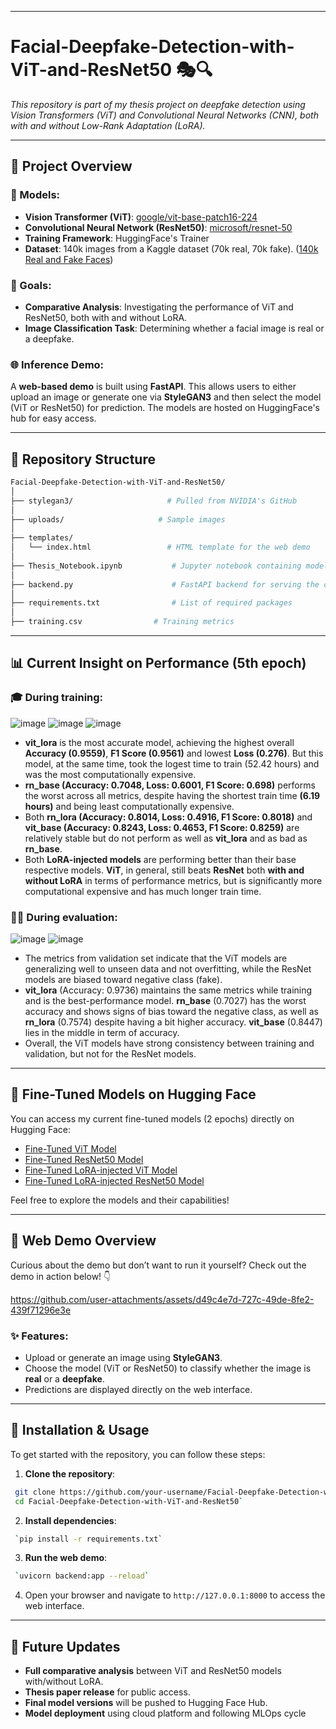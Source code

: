 ----------
# Facial-Deepfake-Detection-with-ViT-and-ResNet50 🎭🔍
_This repository is part of my thesis project on deepfake detection using Vision Transformers (ViT) and Convolutional Neural Networks (CNN), both with and without Low-Rank Adaptation (LoRA)._

----------


## 🌟 Project Overview

### 🧠 Models:

-   **Vision Transformer (ViT)**: [google/vit-base-patch16-224](https://huggingface.co/google/vit-base-patch16-224)
-   **Convolutional Neural Network (ResNet50)**: [microsoft/resnet-50](https://huggingface.co/microsoft/resnet-50)
-   **Training Framework**: HuggingFace's Trainer
-   **Dataset**: 140k images from a Kaggle dataset (70k real, 70k fake). ([140k Real and Fake Faces](https://www.kaggle.com/datasets/xhlulu/140k-real-and-fake-faces))

### 🚀 Goals:

-   **Comparative Analysis**: Investigating the performance of ViT and ResNet50, both with and without LoRA.
-   **Image Classification Task**: Determining whether a facial image is real or a deepfake.

### 🌐 Inference Demo:

A **web-based demo** is built using **FastAPI**. This allows users to either upload an image or generate one via **StyleGAN3** and then select the model (ViT or ResNet50) for prediction. The models are hosted on HuggingFace's hub for easy access.

---

## 📁 Repository Structure

```bash
Facial-Deepfake-Detection-with-ViT-and-ResNet50/
│
├── stylegan3/                     # Pulled from NVIDIA's GitHub
│
├── uploads/                     # Sample images
│
├── templates/
│   └── index.html                 # HTML template for the web demo
│
├── Thesis_Notebook.ipynb           # Jupyter notebook containing model training code.
│
├── backend.py                      # FastAPI backend for serving the demo
│
├── requirements.txt                # List of required packages
│
├── training.csv                # Training metrics
```

 --------
 
## 📊 Current Insight on Performance (5th epoch)

### 🎓 During training:
![image](https://github.com/user-attachments/assets/ce0db142-2a5c-4b89-addb-f8c2f448ce7f)
![image](https://github.com/user-attachments/assets/ae59e4e2-0f65-4a49-9022-be0bbff1fedb)
![image](https://github.com/user-attachments/assets/af357d06-8ed4-4e03-8bed-977b8a4ecd18)

-   **vit_lora** is the most accurate model, achieving the highest overall **Accuracy (0.9559)**, **F1 Score (0.9561)** and lowest **Loss (0.276)**. But this model, at the same time, took the logest time to train (52.42 hours) and was the most computationally expensive.
- **rn_base (Accuracy: 0.7048, Loss: 0.6001, F1 Score: 0.698)** performs the worst across all metrics, despite having the shortest train time **(6.19 hours)** and being least computationally expensive.
- Both **rn_lora (Accuracy: 0.8014, Loss: 0.4916, F1 Score: 0.8018)** and **vit_base (Accuracy: 0.8243, Loss: 0.4653, F1 Score: 0.8259)** are relatively stable but do not perform as well as **vit_lora** and as bad as **rn_base**.
- Both **LoRA-injected models** are performing better than their base respective models. **ViT**, in general, still beats **ResNet** both **with and without LoRA** in terms of performance metrics, but is significantly more computational expensive and has much longer train time.


### 🧑‍💻 During evaluation:
![image](https://github.com/user-attachments/assets/06c13878-c12d-476e-80b0-cc1e3c63e049)
![image](https://github.com/user-attachments/assets/c329a0d7-ef1a-4744-b9db-ab00d720cb43)

-   The metrics from validation set indicate that the ViT models are generalizing well to unseen data and not overfitting, while the ResNet models are biased toward negative class (fake).
-   **vit_lora** (Accuracy: 0.9736) maintains the same metrics while training and is the best-performance model. **rn_base** (0.7027) has the worst accuracy and shows signs of bias toward the negative class, as well as **rn_lora** (0.7574) despite having a bit higher accuracy. **vit_base** (0.8447) lies in the middle in term of accuracy.
-   Overall, the ViT models have strong consistency between training and validation, but not for the ResNet models.

----------

## 🔗 Fine-Tuned Models on Hugging Face
You can access my current fine-tuned models (2 epochs) directly on Hugging Face:

-   [Fine-Tuned ViT Model](https://huggingface.co/1ancelot/vit_base)
-   [Fine-Tuned ResNet50 Model](https://huggingface.co/1ancelot/rn_base)
-   [Fine-Tuned LoRA-injected ViT Model](https://huggingface.co/1ancelot/vit_lora)
-   [Fine-Tuned LoRA-injected ResNet50 Model](https://huggingface.co/1ancelot/rn_lora)

Feel free to explore the models and their capabilities!

----------

## 🚀 Web Demo Overview

Curious about the demo but don’t want to run it yourself? Check out the demo in action below! 👇

https://github.com/user-attachments/assets/d49c4e7d-727c-49de-8fe2-439f71296e3e

### ✨ Features:

-   Upload or generate an image using **StyleGAN3**.
-   Choose the model (ViT or ResNet50) to classify whether the image is **real** or a **deepfake**.
-   Predictions are displayed directly on the web interface.
----------

## 🔧 Installation & Usage

To get started with the repository, you can follow these steps:

1.  **Clone the repository**:
    
   ``` bash
    git clone https://github.com/your-username/Facial-Deepfake-Detection-with-ViT-and-ResNet50.git
    cd Facial-Deepfake-Detection-with-ViT-and-ResNet50` 
```
    
2.  **Install dependencies**:
    
   ``` bash
    `pip install -r requirements.txt` 
   ```
    
3.  **Run the web demo**:
    
   ```bash
    `uvicorn backend:app --reload` 
   ```
    
4.  Open your browser and navigate to `http://127.0.0.1:8000` to access the web interface.
 --------
## 📅 Future Updates

-   **Full comparative analysis** between ViT and ResNet50 models with/without LoRA.
-   **Thesis paper release** for public access.
-   **Final model versions** will be pushed to Hugging Face Hub.
-   **Model deployment** using cloud platform and following MLOps cycle
